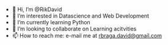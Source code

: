 - 👋 Hi, I’m @RikDavid
- 👀 I’m interested in Datascience and Web Development
- 🌱 I’m currently learning Python
- 💞️ I’m looking to collaborate on Learning acitvities
- 📫 How to reach me: e-mail me at rbraga.david@gmail.com

<!---
RikDavid/RikDavid is a ✨ special ✨ repository because its `README.md` (this file) appears on your GitHub profile.
You can click the Preview link to take a look at your changes.
--->
